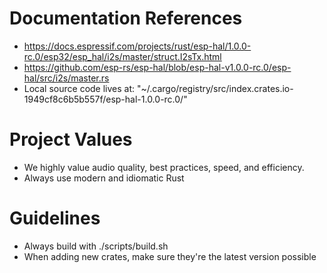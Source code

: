 # Documentation References

- https://docs.espressif.com/projects/rust/esp-hal/1.0.0-rc.0/esp32/esp_hal/i2s/master/struct.I2sTx.html
- https://github.com/esp-rs/esp-hal/blob/esp-hal-v1.0.0-rc.0/esp-hal/src/i2s/master.rs
- Local source code lives at: "~/.cargo/registry/src/index.crates.io-1949cf8c6b5b557f/esp-hal-1.0.0-rc.0/"

# Project Values

- We highly value audio quality, best practices, speed, and efficiency.
- Always use modern and idiomatic Rust

# Guidelines
- Always build with ./scripts/build.sh
- When adding new crates, make sure they're the latest version possible
